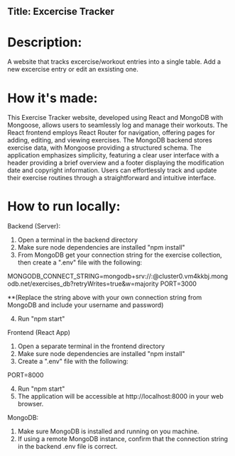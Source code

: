 ## Title: Excercise Tracker

# Description: 

A website that tracks excercise/workout entries into a single table. Add a new excercise entry or edit an exsisting one.

# How it's made:

This Exercise Tracker website, developed using React and MongoDB with Mongoose, allows users to seamlessly log and manage their workouts. The React frontend employs React Router for navigation, offering pages for adding, editing, and viewing exercises. The MongoDB backend stores exercise data, with Mongoose providing a structured schema. The application emphasizes simplicity, featuring a clear user interface with a header providing a brief overview and a footer displaying the modification date and copyright information. Users can effortlessly track and update their exercise routines through a straightforward and intuitive interface.

# How to run locally:

Backend (Server):
1) Open a terminal in the backend directory
2) Make sure node dependencies are installed "npm install"
3) From MongoDB get your connection string for the exercise collection, then create a ".env" file with the following:

MONGODB_CONNECT_STRING=mongodb+srv://<username>:<password>@cluster0.vm4kkbj.mongodb.net/exercises_db?retryWrites=true&w=majority
PORT=3000

**(Replace the string above with your own connection string from MongoDB and include your username and password)

4) Run "npm start"

Frontend (React App)

1) Open a separate terminal in the frontend directory
2) Make sure node dependencies are installed "npm install"
3) Create a ".env" file with the following: 

PORT=8000

4) Run "npm start" 
5) The application will be accessible at http://localhost:8000 in your web browser. 

MongoDB: 
1) Make sure MongoDB is installed and running on you machine.
2) If using a remote MongoDB instance, confirm that the connection string in the backend .env file is correct. 

